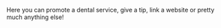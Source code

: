 <img src="{{ site.url }}/images/test-advert-image-1.jpg" alt="">

Here you can promote a dental service, give a tip, link a website or pretty much anything else!
	
